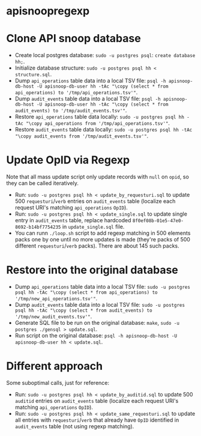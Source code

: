 # apisnoopregexp

# Clone API snoop database

- Create local postgres database: `sudo -u postgres psql`: `create database hh;`.
- Initialize database structure: `sudo -u postgres psql hh < structure.sql`.
- Dump `api_operations` table data into a local TSV file: `psql -h apisnoop-db-host -U apisnoop-db-user hh -tAc "\copy (select * from api_operations) to '/tmp/api_operations.tsv'"`.
- Dump `audit_events` table data into a local TSV file: `psql -h apisnoop-db-host -U apisnoop-db-user hh -tAc "\copy (select * from audit_events) to '/tmp/audit_events.tsv'"`.
- Restore `api_operations` table data locally: `sudo -u postgres psql hh -tAc "\copy api_operations from '/tmp/api_operations.tsv'"`.
- Restore `audit_events` table data locally: `sudo -u postgres psql hh -tAc "\copy audit_events from '/tmp/audit_events.tsv'"`.


# Update OpID via Regexp

Note that all mass update script only update records with `null` on `opid`, so they can be called iteratively.

- Run: `` sudo -u postgres psql hh < update_by_requesturi.sql `` to update 500 `requesturi`/`verb` entries on `audit_events` table (localize each request URI's matching `api_operations` `OpID`).
- Run: `` sudo -u postgres psql hh < update_single.sql `` to update single entry in `audit_events` table, replace hardcoded `8f0ef08b-01e5-47e0-8692-b14bf7754235` in `update_single.sql` file.
- You can runn  `./loop.sh` script to add regexp matching in 500 elements packs one by one until no more updates is made (they're packs of 500 different `requesturi`/`verb` packs). There are about 145 such packs.


# Restore into the original database

- Dump `api_operations` table data into a local TSV file: `sudo -u postgres psql hh -tAc "\copy (select * from api_operations) to '/tmp/new_api_operations.tsv'"`.
- Dump `audit_events` table data into a local TSV file: `sudo -u postgres psql hh -tAc "\copy (select * from audit_events) to '/tmp/new_audit_events.tsv'"`.
- Generate SQL file to be run on the original database: `make`, `sudo -u postgres ./gensql > update.sql`.
- Run script on the original database: `` psql -h apisnoop-db-host -U apisnoop-db-user hh < update.sql ``.


# Different approach

Some suboptimal calls, just for reference:

- Run: `` sudo -u postgres psql hh < update_by_auditid.sql `` to update 500 `auditid` entries on `audit_events` table (localize each request URI's matching `api_operations` `OpID`).
- Run: `` sudo -u postgres psql hh < update_same_requesturi.sql `` to update all entries with `requesturi`/`verb` that already have `OpID` identified in `audit_events` table (not using regexp matching).
